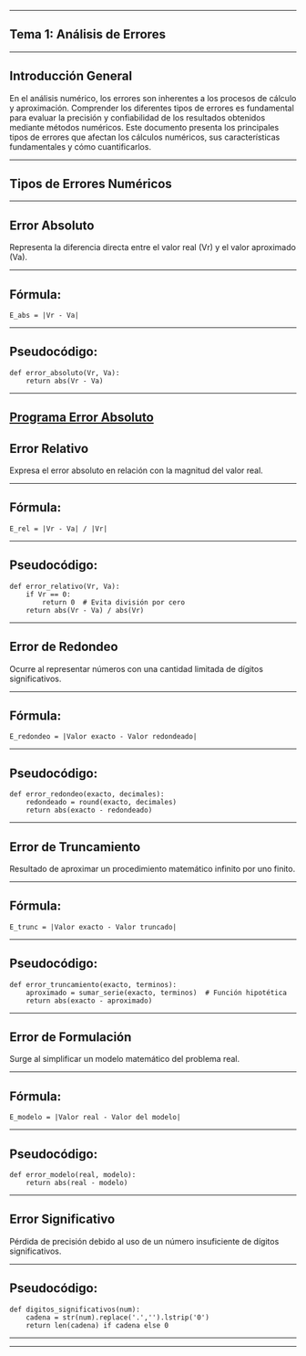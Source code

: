 ------------------------------
Tema 1: Análisis de Errores
------------------------------
------------------------------
Introducción General
------------------------------

En el análisis numérico, los errores son inherentes a los procesos de cálculo y aproximación. Comprender los diferentes tipos de errores es fundamental para evaluar la precisión y confiabilidad de los resultados obtenidos mediante métodos numéricos. Este documento presenta los principales tipos de errores que afectan los cálculos numéricos, sus características fundamentales y cómo cuantificarlos.

------------------------------
Tipos de Errores Numéricos
------------------------------
------------------------------
Error Absoluto
------------------------------
Representa la diferencia directa entre el valor real (Vr) y el valor aproximado (Va).

------------------------------
Fórmula: 
------------------------------
`E_abs = |Vr - Va|`

------------------------------
Pseudocódigo:
------------------------------
```
def error_absoluto(Vr, Va):
    return abs(Vr - Va)
```
-----------------------------
[Programa Error Absoluto](https://github.com/america456/MetodosNumericos/blob/dd733a1a336243c5868ca85a019975934bebf853/src/Tema1/ErrorAbsoluto.java)
------------------------------
Error Relativo
------------------------------
Expresa el error absoluto en relación con la magnitud del valor real.

------------------------------
Fórmula:
------------------------------
`E_rel = |Vr - Va| / |Vr|`

------------------------------
Pseudocódigo:
------------------------------
```
def error_relativo(Vr, Va):
    if Vr == 0:
        return 0  # Evita división por cero
    return abs(Vr - Va) / abs(Vr)
```
------------------------------
 Error de Redondeo
------------------------------

Ocurre al representar números con una cantidad limitada de dígitos significativos.

------------------------------
Fórmula:
------------------------------
`E_redondeo = |Valor exacto - Valor redondeado|`

------------------------------
Pseudocódigo:
------------------------------
```
def error_redondeo(exacto, decimales):
    redondeado = round(exacto, decimales)
    return abs(exacto - redondeado)
```
------------------------------
Error de Truncamiento
------------------------------

Resultado de aproximar un procedimiento matemático infinito por uno finito.

------------------------------
Fórmula:
------------------------------
`E_trunc = |Valor exacto - Valor truncado|`

------------------------------

Pseudocódigo:
------------------------------
```
def error_truncamiento(exacto, terminos):
    aproximado = sumar_serie(exacto, terminos)  # Función hipotética
    return abs(exacto - aproximado)
```
------------------------------
Error de Formulación
------------------------------

Surge al simplificar un modelo matemático del problema real.

------------------------------
Fórmula:
------------------------------
`E_modelo = |Valor real - Valor del modelo|`

------------------------------

Pseudocódigo:
------------------------------
```
def error_modelo(real, modelo):
    return abs(real - modelo)
```
------------------------------
Error Significativo
------------------------------

Pérdida de precisión debido al uso de un número insuficiente de dígitos significativos.

------------------------------

Pseudocódigo:
------------------------------
```
def digitos_significativos(num):
    cadena = str(num).replace('.','').lstrip('0')
    return len(cadena) if cadena else 0
```
------------------------------
------------------------------
